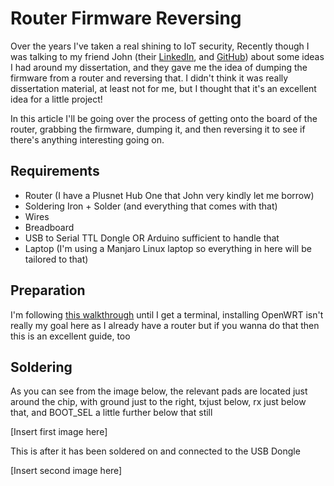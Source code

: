 # Router Firmware Reversing

Over the years I've taken a real shining to IoT security, Recently though I was talking to my friend John (their [LinkedIn](https://www.linkedin.com/in/john-forbes-931682194/), and [GitHub](https://github.com/ThatGuyJohnForbes)) about some ideas I had around my dissertation, and they gave me the idea of dumping the firmware from a router and reversing that. I didn't think it was really dissertation material, at least not for me, but I thought that it's an excellent idea for a little project!

In this article I'll be going over the process of getting onto the board of the router, grabbing the firmware, dumping it, and then reversing it to see if there's anything interesting going on.

## Requirements

- Router (I have a Plusnet Hub One that John very kindly let me borrow)
- Soldering Iron + Solder (and everything that comes with that)
- Wires
- Breadboard
- USB to Serial TTL Dongle OR Arduino sufficient to handle that
- Laptop (I'm using a Manjaro Linux laptop so everything in here will be tailored to that)

## Preparation

I'm following [this walkthrough](https://graspingtech.com/install-openwrt-plusnet-router/) until I get a terminal, installing OpenWRT isn't really my goal here as I already have a router but if you wanna do that then this is an excellent guide, too

## Soldering

As you can see from the image below, the relevant pads are located just around the chip, with ground just to the right, txjust below, rx just below that, and BOOT_SEL a little further below that still

[Insert first image here]

This is after it has been soldered on and connected to the USB Dongle 

[Insert second image here]
